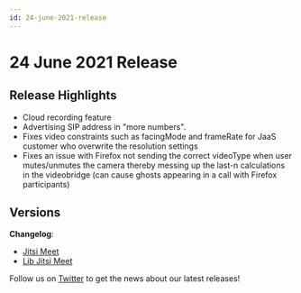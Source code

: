```yaml
---
id: 24-june-2021-release
---
```


# 24 June 2021 Release

## Release Highlights

* Cloud recording feature
* Advertising SIP address in "more numbers".
* Fixes video constraints such as facingMode and frameRate for JaaS customer who overwrite the resolution settings
* Fixes an issue with Firefox not sending the correct videoType when user mutes/unmutes the camera thereby messing up the last-n calculations in the videobridge (can cause ghosts appearing in a call with Firefox participants)

## Versions

**Changelog**:

* [Jitsi Meet](https://github.com/jitsi/jitsi-meet/compare/6d014e52b47009092d21848bd0b12bb23b111045...4e748d94143fbacd85c035c3868aeb68717ae04c)
* [Lib Jitsi Meet](https://github.com/jitsi/lib-jitsi-meet/compare/8057f12a3990dff2cc5c67e1dc3a42e5fdbe4233...46ec23fcdc416f997f766a6b8d197662bc9abf9e)

Follow us on [Twitter](https://twitter.com/JaaSOfficial) to get the news about our latest releases!

